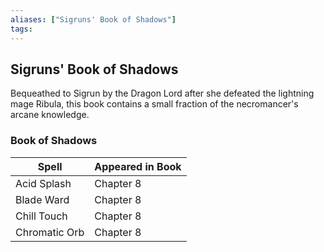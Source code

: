```yaml
---
aliases: ["Sigruns' Book of Shadows"]
tags: 
---
```

## Sigruns' Book of Shadows

Bequeathed to Sigrun by the Dragon Lord after she defeated the lightning mage Ribula, this book contains a small fraction of the necromancer's arcane knowledge.

### Book of Shadows

| Spell       | Appeared in Book |
| ----------- | ---------------- |
| Acid Splash | Chapter 8        |
| Blade Ward  | Chapter 8        |
| Chill Touch | Chapter 8        |
| Chromatic Orb            |  Chapter 8                |
